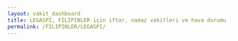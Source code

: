 ```yaml
---
layout: vakit_dashboard
title: LEGASPI, FILIPINLER için iftar, namaz vakitleri ve hava durumu - ilçe/eyalet seç
permalink: /FILIPINLER/LEGASPI/
---
```


<script type="text/javascript">
  var GLOBAL_COUNTRY = 'FILIPINLER';
  var GLOBAL_CITY = 'LEGASPI';
  var GLOBAL_STATE = '';
  var lat = 72;
  var lon = 21;
</script>

